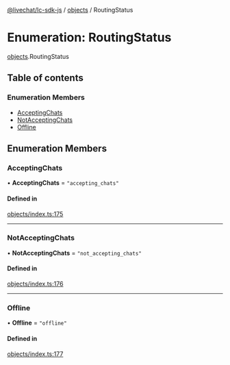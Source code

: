[@livechat/lc-sdk-js](../README.md) / [objects](../modules/objects.md) / RoutingStatus

# Enumeration: RoutingStatus

[objects](../modules/objects.md).RoutingStatus

## Table of contents

### Enumeration Members

- [AcceptingChats](objects.RoutingStatus.md#acceptingchats)
- [NotAcceptingChats](objects.RoutingStatus.md#notacceptingchats)
- [Offline](objects.RoutingStatus.md#offline)

## Enumeration Members

### AcceptingChats

• **AcceptingChats** = ``"accepting_chats"``

#### Defined in

[objects/index.ts:175](https://github.com/livechat/lc-sdk-js/blob/11cc290/src/objects/index.ts#L175)

___

### NotAcceptingChats

• **NotAcceptingChats** = ``"not_accepting_chats"``

#### Defined in

[objects/index.ts:176](https://github.com/livechat/lc-sdk-js/blob/11cc290/src/objects/index.ts#L176)

___

### Offline

• **Offline** = ``"offline"``

#### Defined in

[objects/index.ts:177](https://github.com/livechat/lc-sdk-js/blob/11cc290/src/objects/index.ts#L177)
